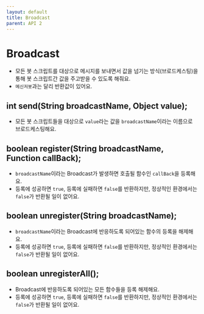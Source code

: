 ```yaml
---
layout: default
title: Broadcast
parent: API 2
---
```


# Broadcast
* 모든 봇 스크립트를 대상으로 메시지를 보내면서 값을 넘기는 방식(브로드케스팅)을 통해 봇 스크립트간 값을 주고받을 수 있도록 해줘요.
* `메신저봇`과는 달리 반환값이 있어요.

## int send(String broadcastName, Object value);
* 모든 봇 스크립트들을 대상으로 `value`라는 값을  `broadcastName`이라는 이름으로 브로드케스팅해요.

## boolean register(String broadcastName, Function callBack);
* `broadcastName`이라는 Broadcast가 발생하면 호출될 함수인 `callBack`을 등록해요.
* 등록에 성공하면 `true`, 등록에 실패하면 `false`를 반환하지만, 정상적인 환경에서는 `false`가 반환될 일이 없어요.

## boolean unregister(String broadcastName);
* `broadcastName`이라는 Broadcast에 반응하도록 되어있는 함수의 등록을 해제해요.
* 등록에 성공하면 `true`, 등록에 실패하면 `false`를 반환하지만, 정상적인 환경에서는 `false`가 반환될 일이 없어요.

## boolean unregisterAll();
* Broadcast에 반응하도록 되어있는 모든 함수들을 등록 해제해요.
* 등록에 성공하면 `true`, 등록에 실패하면 `false`를 반환하지만, 정상적인 환경에서는 `false`가 반환될 일이 없어요.
